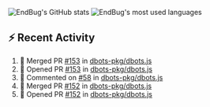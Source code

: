 ![EndBug's GitHub stats](https://github-readme-stats.vercel.app/api?username=endbug&show_icons=true&theme=dark)
![EndBug's most used languages](https://github-readme-stats.vercel.app/api/top-langs/?username=endbug&layout=compact&theme=dark)

## ⚡ Recent Activity

<!--START_SECTION:activity-->
1. 🎉 Merged PR [#153](https://github.com//dbots-pkg/dbots.js/pull/153) in [dbots-pkg/dbots.js](https://github.com//dbots-pkg/dbots.js)
2. 💪 Opened PR [#153](https://github.com//dbots-pkg/dbots.js/pull/153) in [dbots-pkg/dbots.js](https://github.com//dbots-pkg/dbots.js)
3. 💬 Commented on [#58](https://github.com//dbots-pkg/dbots.js/issues/58) in [dbots-pkg/dbots.js](https://github.com//dbots-pkg/dbots.js)
4. 🎉 Merged PR [#152](https://github.com//dbots-pkg/dbots.js/pull/152) in [dbots-pkg/dbots.js](https://github.com//dbots-pkg/dbots.js)
5. 💪 Opened PR [#152](https://github.com//dbots-pkg/dbots.js/pull/152) in [dbots-pkg/dbots.js](https://github.com//dbots-pkg/dbots.js)
<!--END_SECTION:activity-->
